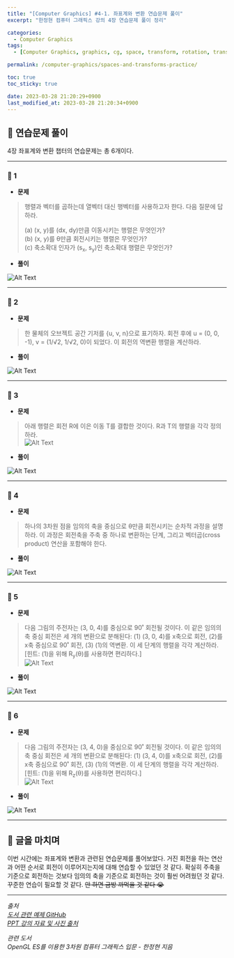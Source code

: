 ```yaml
---
title: "[Computer Graphics] #4-1. 좌표계와 변환 연습문제 풀이"
excerpt: "한정현 컴퓨터 그래픽스 강의 4장 연습문제 풀이 정리"

categories:
  - Computer Graphics
tags:
  - [Computer Graphics, graphics, cg, space, transform, rotation, translate, scaling, affine, practice]

permalink: /computer-graphics/spaces-and-transforms-practice/

toc: true
toc_sticky: true

date: 2023-03-28 21:20:29+0900
last_modified_at: 2023-03-28 21:20:34+0900
---
```


## 👻 연습문제 풀이
4장 좌표계와 변환 챕터의 연습문제는 총 6개이다.

***

### 🌱 1
- **문제**

> 행렬과 벡터를 곱하는데 열벡터 대신 행벡터를 사용하고자 한다. 다음 질문에 답하라.
>
> (a) (x, y)를 (dx, dy)만큼 이동시키는 행렬은 무엇인가?   
(b) (x, y)를 θ만큼 회전시키는 행렬은 무엇인가?   
(c) 축소확대 인자가 (s<sub>x</sub>, s<sub>y</sub>)인 축소확대 행렬은 무엇인가?

- **풀이**

![Alt Text](/assets/images/posts_img/basics/computer-graphics/spaces-and-transforms-practice/1-solve.jpg)   

***

### 🌱 2
- **문제**

> 한 물체의 오브젝트 공간 기저를 {u, v, n}으로 표기하자. 회전 후에 u = (0, 0, -1), v = (1/√2, 1/√2, 0)이 되었다. 이 회전의 역변환 행렬을 계산하라.

- **풀이**

![Alt Text](/assets/images/posts_img/basics/computer-graphics/spaces-and-transforms-practice/2-solve.jpg)   

***

### 🌱 3
- **문제**

> 아래 행렬은 회전 R에 이은 이동 T를 결합한 것이다. R과 T의 행렬을 각각 정의하라.   
![Alt Text](/assets/images/posts_img/basics/computer-graphics/spaces-and-transforms-practice/3-img.PNG)   

- **풀이**

![Alt Text](/assets/images/posts_img/basics/computer-graphics/spaces-and-transforms-practice/3-solve.jpg)   

***

### 🌱 4
- **문제**

> 하나의 3차원 점을 임의의 축을 중심으로 θ만큼 회전시키는 순차적 과정을 설명하라. 이 과정은 회전축을 주축 중 하나로 변환하는 단계, 그리고 벡터곱(cross product) 연산을 포함해야 한다.

- **풀이**

![Alt Text](/assets/images/posts_img/basics/computer-graphics/spaces-and-transforms-practice/4-solve.jpg)   

***

### 🌱 5
- **문제**

> 다음 그림의 주전자는 (3, 0, 4)를 중심으로 90˚ 회전될 것이다. 이 같은 임의의 축 중심 회전은 세 개의 변환으로 분해된다: (1) (3, 0, 4)를 x축으로 회전, (2)를 x축 중심으로 90˚ 회전, (3) (1)의 역변환. 이 세 단계의 행렬을 각각 계산하라. [힌트: (1)을 위해 R<sub>y</sub>(θ)를 사용하면 편리하다.]   
![Alt Text](/assets/images/posts_img/basics/computer-graphics/spaces-and-transforms-practice/5-img.PNG)   

- **풀이**

![Alt Text](/assets/images/posts_img/basics/computer-graphics/spaces-and-transforms-practice/5-solve.jpg)   

***

### 🌱 6
- **문제**

> 다음 그림의 주전자는 (3, 4, 0)을 중심으로 90˚ 회전될 것이다. 이 같은 임의의 축 중심 회전은 세 개의 변환으로 분해된다: (1) (3, 4, 0)를 x축으로 회전, (2)를 x축 중심으로 90˚ 회전, (3) (1)의 역변환. 이 세 단계의 행렬을 각각 계산하라. [힌트: (1)을 위해 R<sub>z</sub>(θ)를 사용하면 편리하다.]   
![Alt Text](/assets/images/posts_img/basics/computer-graphics/spaces-and-transforms-practice/6-img.PNG)   

- **풀이**

![Alt Text](/assets/images/posts_img/basics/computer-graphics/spaces-and-transforms-practice/6-solve.jpg)   

***

## 👻 글을 마치며
이번 시간에는 좌표계와 변환과 관련된 연습문제를 풀어보았다. 거진 회전을 하는 연산과 어떤 순서로 회전이 이루어지는지에 대해 연습할 수 있었던 것 같다. 확실히 주축을 기준으로 회전하는 것보다 임의의 축을 기준으로 회전하는 것이 훨씬 어려웠던 것 같다. 꾸준한 연습이 필요할 것 같다. ~~안 하면 금방 까먹을 것 같다 😭~~

***

_출처_   
_[도서 관련 예제 GitHub](https://github.com/medialab-ku/openGLESbook)_   
_[PPT 강의 자료 및 사진 출처](https://media.korea.ac.kr/books/)_

_관련 도서_   
_OpenGL ES를 이용한 3차원 컴퓨터 그래픽스 입문 - 한정현 지음_   